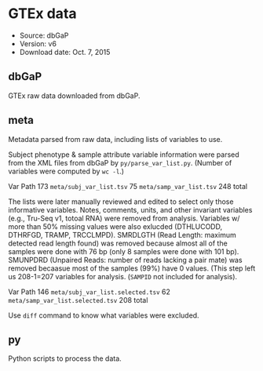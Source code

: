 GTEx data
=========

* Source: dbGaP
* Version: v6
* Download date: Oct. 7, 2015

dbGaP
-----

GTEx raw data downloaded from dbGaP.

meta
----

Metadata parsed from raw data, including lists of variables to use.

Subject phenotype & sample attribute variable information were parsed from the XML files from dbGaP by `py/parse_var_list.py`. (Number of variables were computed by `wc -l`.)

  Var Path
  173 `meta/subj_var_list.tsv`
   75 `meta/samp_var_list.tsv`
  248 total

The lists were later manually reviewed and edited to select only those informative variables. Notes, comments, units, and other invariant variables (e.g., Tru-Seq v1, totoal RNA) were removed from analysis. Variables w/ more than 50% missing values were also exlucded (DTHLUCODD, DTHRFGD, TRAMP, TRCCLMPD). SMRDLGTH (Read Length: maximum detected read length found) was removed because almost all of the samples were done with 76 bp (only 8 samples were done with 101 bp). SMUNPDRD (Unpaired Reads: number of reads lacking a pair mate) was removed becaasue most of the samples (99%) have 0 values. (This step left us 208-1=207 variables for analysis. (`SAMPID` not included for analysis).

  Var Path
  146 `meta/subj_var_list.selected.tsv`
   62 `meta/samp_var_list.selected.tsv`
  208 total

Use `diff` command to know what variables were excluded.

py
--

Python scripts to process the data.
